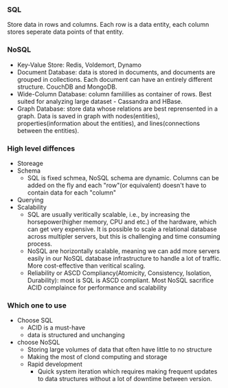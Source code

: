 ### SQL
Store data in rows and columns. Each row is a data entity, each column stores seperate data points of that entity.

### NoSQL
- Key-Value Store: Redis, Voldemort, Dynamo
- Document Database: data is stored in documents, and documents are grouped in collections. Each document can have an entirely different structure. CouchDB and MongoDB.
- Wide-Column Database: column famililies as container of rows. Best suited for analyzing large dataset - Cassandra and HBase.
- Graph Database: store data whose relations are best reprensented in a graph. Data is saved in graph with nodes(entities), properties(information about the entities), and lines(connections between the entities). 

### High level diffences
- Storeage 
- Schema
  - SQL is fixed schmea, NoSQL schema are dynamic. Columns can be added on the fly and each "row"(or equivalent) doesn't have to contain data for each "column"
- Querying
- Scalability
  - SQL are usually veritically scalable, i.e., by increasing the horsepower(higher memory, CPU and etc.) of the hardware, which can get very expensive. It is possible to scale a relational database across multipler servers, but this is challenging and time consuming process.
  - NoSQL are horizontally scalable, meaning we can add more servers easily in our NoSQL database infrastructure to handle a lot of traffic. More cost-effective than veritical scaling.
  - Reliability or ASCD Compliancy(Atomicity, Consistency, Isolation, Durability): most is SQL is ASCD compliant. Most NoSQL sacrifice ACID complaince for performance and scalability
  
### Which one to use
- Choose SQL
  - ACID is a must-have
  - data is structured and unchanging
- choose NoSQL
  - Storing large volumes of data that often have little to no structure
  - Making the most of clond computing and storage
  - Rapid development
     - Quick system iteration which requires making frequent updates to data structures without a lot of downtime between version. 
